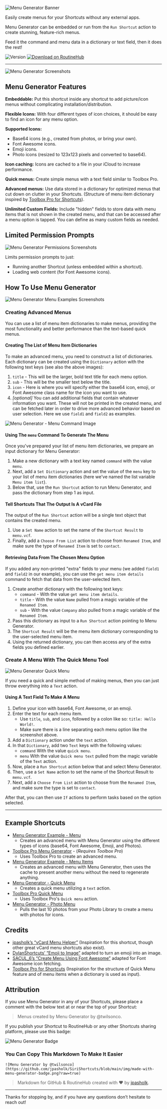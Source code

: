 ![Menu Generator Banner](https://raw.githubusercontent.com/jpasholk/SiriShortcuts/main/img/menu-generator-banner.png)

Easily create menus for your Shortcuts without any external apps.

Menu Generator can be embedded or run from the `Run Shortcut` action to create stunning, feature-rich menus.

Feed it the command and menu data in a dictionary or text field, then it does the rest!

![Version](https://img.shields.io/badge/dynamic/json?url=https%3A%2F%2Froutinehub.co%2Fapi%2Fv1%2Fshortcuts%2F18397%2Fversions%2Flatest&query=%24.Version&label=Version&labelColor=green&color=%23320932)
<a href="https://routinehub.co/shortcut/18397/"><img alt="Download on RoutineHub" src="https://img.shields.io/badge/Download_On-RoutineHub-%23ee3535"></a>

***

![Menu Generator Screenshots](https://github.com/jpasholk/SiriShortcuts/blob/main/img/menu-generator-hero-image.png?raw=true)

## Menu Generator Features

**Embeddable:** Put this shortcut inside any shortcut to add picture/icon menus without complicating installation/distribution.

**Flexible Icons:** With four different types of icon choices, it should be easy to find an icon for any menu option.

**Supported Icons:**
- Base64 icons (e.g., created from photos, or bring your own).
- Font Awesome icons.
- Emoji icons.
- Photo icons (resized to 123x123 pixels and converted to base64).

**Icon caching:** Icons are cached to a file in your iCloud to increase performance.

**Quick menus:** Create simple menus with a text field similar to Toolbox Pro.

**Advanced menus:** Use data stored in a dictionary for optimized menus that cut down on clutter in your Shortcuts. (Structure of menu item dictionary inspired by [Toolbox Pro for Shortcuts](https://apps.apple.com/us/app/toolbox-pro-for-shortcuts/id1476205977)).

**Unlimited Custom Fields:** Include "hidden" fields to store data with menu items that is not shown in the created menu, and that can be accessed after a menu option is tapped. You can define as many custom fields as needed.

## Limited Permission Prompts

![Menu Generator Permissions Screenshots](https://raw.githubusercontent.com/jpasholk/SiriShortcuts/main/img/menu-generator-permissions.png)

Limits permission prompts to just:
- Running another Shortcut (unless embedded within a shortcut).
- Loading web content (for Font Awesome icons).

## How To Use Menu Generator

![Menu Generator Menu Examples Screenshots](https://github.com/jpasholk/SiriShortcuts/blob/main/img/menu-generator-example.png?raw=true)

### Creating Advanced Menus

You can use a list of menu item dictionaries to make menus, providing the most functionality and better performance than the text-based quick menus.

#### Creating The List of Menu Item Dictionaries

To make an advanced menu, you need to construct a list of dictionaries. Each dictionary can be created using the `Dictionary` action with the following text keys (see also the above images):
1. `title` - This will be the larger, bold text title for each menu option.
2. `sub` - This will be the smaller text below the title.
3. `icon` - Here is where you will specify either the base64 icon, emoji, or Font Awesome class name for the icon you want to use.
4. *[optional]* You can add additional fields that contain whatever information you want. These will not be printed in the created menu, and can be fetched later in order to drive more advanced behavior based on user selection. Here we use `field1` and `field2` as examples.

![Menu Generator - Menu Command Image](https://github.com/jpasholk/SiriShortcuts/blob/main/img/menu-generator-advanced-menu.png?raw=true)

#### Using The `menu` Command To Generate The Menu

Once you've prepared your list of menu item dictionaries, we prepare an input dictionary for Menu Generator:
1. Make a new dictionary with a text key named `command` with the value `menu`.
2. Next, add a `Set Dictionary` action and set the value of the `menu` key to your list of menu item dictionaries (here we've named the list variable `Menu item list`).
3. Below that, use the `Run Shortcut` action to run Menu Generator, and pass the dictionary from step 1 as input.

#### Tell Shortcuts That The Output Is A vCard File

The output of the `Run Shortcut` action will be a single text object that contains the created menu.
1. Use a `Set Name` action to set the name of the `Shortcut Result` to `menu.vcf`.
2. Finally, add a `Choose From List` action to choose from `Renamed Item`, and make sure the type of `Renamed Item` is set to `contact`.

#### Retrieving Data From The Chosen Menu Option

If you added any non-printed "extra" fields to your menu (we added `field1` and `field2` in our example), you can use the `get menu item details` command to fetch that data from the user-selected item.
1. Create another dictionary with the following text keys:
    - `command` - With the value `get menu item details`.
    - `title` - With the value `Name` pulled from a magic variable of the `Renamed Item`.
    - `sub` - With the value `Company` also pulled from a magic variable of the `Renamed Item`.
2. Pass this dictionary as input to a `Run Shortcut` action pointing to Menu Generator.
3. The `Shortcut Result` will be the menu item dictionary corresponding to the user-selected menu item.
4. Using the returned dictionary, you can then access any of the extra fields you defined earlier.

### Create A Menu With The Quick Menu Tool

![Menu Generator Quick Menu](https://github.com/jpasholk/SiriShortcuts/blob/main/img/menu-generator-quick-menu-example.png?raw=true)

If you need a quick and simple method of making menus, then you can just throw everything into a `Text` action.

#### Using A Text Field To Make A Menu

1. Define your icon with base64, Font Awesome, or an emoji.
2. Enter the text for each menu item.
    - Use `title`, `sub`, and `icon`, followed by a colon like so: `title: Hello World!`.
    - Make sure there is a line separating each menu option like the screenshot above.
3. Add a `Dictionary` action under the `text` action.
4. In that `Dictionary`, add two `Text` keys with the following values:
    - `command` With the value `quick menu`.
    - `menu` With the value `Quick menu text` pulled from the magic variable of the `Text` action.
5. Now, place a `Run Shortcut` action below that and select Menu Generator.
6. Then, use a `Set Name` action to set the name of the Shortcut Result to `menu.vcf`.
7. Next, add a `Choose From List` action to choose from the `Renamed Item`, and make sure the type is set to `contact`.

After that, you can then use `If` actions to perform tasks based on the option selected.

***

## Example Shortcuts

- [Menu Generator Example - Menu](https://www.icloud.com/shortcuts/faf299dcdb0845a6aaf3957e7ad54e3b)
    - Creates an advanced menu with Menu Generator using the different types of icons (base64, Font Awesome, Emoji, and Photos).
- [Toolbox Pro Menu Generator](https://www.icloud.com/shortcuts/895d5aea0129459aa5204c312742206e) - (*Requires Toolbox Pro*)
    - Uses Toolbox Pro to create an advanced menu.
- [Menu Generator Example - Menu Items](https://www.icloud.com/shortcuts/effd803e7aae4421b79c3026838c8f3c)
    - Creates an advanced menu with Menu Generator, then uses the cache to present another menu without the need to regenerate anything.
- [Menu Generator - Quick Menu](https://www.icloud.com/shortcuts/6d01003ff5bd4e91b784bef436385b6b)
    - Creates a quick menu utilizing a `text` action.
- [Toolbox Pro Quick Menu](https://www.icloud.com/shortcuts/3bdb5b49dfb44884afc5472b6386919f)
    - Uses Toolbox Pro's `Quick menu` action.
- [Menu Generator - Photo Menu](https://www.icloud.com/shortcuts/3862685e4e5348c7be3fae3326a41960)
    - Pulls the last 10 photos from your Photo Library to create a menu with photos for icons.

## Credits

- [jpasholk’s “vCard Menu Helper”](https://routinehub.co/shortcut/18220) (Inspiration for this shortcut, though other great vCard menu shortcuts also exist).
- [DylanShortcuts’ “Emoji to Image”](https://routinehub.co/shortcut/14899) adapted to turn an emoji into an image.
- [SACUL_6’s “Create Menu Using Font Awesome”](https://routinehub.co/shortcut/17750) adapted for Font Awesome icon fetching.
- [Toolbox Pro for Shortcuts](https://apps.apple.com/us/app/toolbox-pro-for-shortcuts/id1476205977) (Inspiration for the structure of Quick Menu feature and of menu items when a dictionary is used as input).

## Attribution

If you use Menu Generator in any of your Shortcuts, please place a comment with the below text at or near the top of your Shortcut:

> Menus created by Menu Generator by @twilsonco.

If you publish your Shortcut to RoutineHub or any other Shortcuts sharing platform, please use this badge:

![Menu Generator Badge](https://github.com/jpasholk/SiriShortcuts/blob/main/img/made-with-menu-generator-badge.png?raw=true)

### You Can Copy This Markdown To Make It Easier

```![Menu Generator by @twilsonco](https://github.com/jpasholk/SiriShortcuts/blob/main/img/made-with-menu-generator-badge.png?raw=true)```

> Markdown for GitHub & RoutineHub created with ♥ by [jpasholk](https://routinehub.co/user/jpasholk).

***

Thanks for stopping by, and if you have any questions don’t hesitate to reach out!
